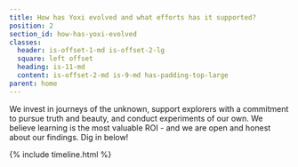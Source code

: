 ```yaml
---
title: How has Yoxi evolved and what efforts has it supported?
position: 2
section_id: how-has-yoxi-evolved
classes:
  header: is-offset-1-md is-offset-2-lg
  square: left offset
  heading: is-11-md
  content: is-offset-2-md is-9-md has-padding-top-large
parent: home
---
```


We invest in journeys of the unknown, support explorers with a commitment to pursue truth and beauty, and conduct experiments of our own. We believe learning is the most valuable ROI - and we are open and honest about our findings. Dig in below!

{% include timeline.html %}
